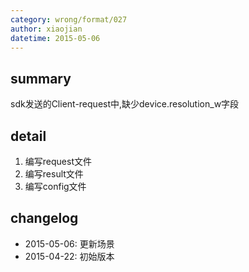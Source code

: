 ```yaml
---
category: wrong/format/027
author: xiaojian
datetime: 2015-05-06
---
```


## summary

sdk发送的Client-request中,缺少device.resolution_w字段

## detail

1. 编写request文件
2. 编写result文件
3. 编写config文件

## changelog

- 2015-05-06: 更新场景
- 2015-04-22: 初始版本